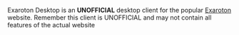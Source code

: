 Exaroton Desktop is an **UNOFFICIAL** desktop client for the popular [Exaroton](https://exaroton.com) website. 
Remember this client is UNOFFICIAL and may not contain all features of the actual website
